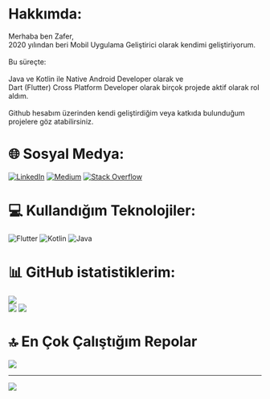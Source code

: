 # Hakkımda:
Merhaba ben Zafer,<br>2020 yılından beri Mobil Uygulama Geliştirici olarak kendimi geliştiriyorum.<br><br>Bu süreçte:<br><br>Java ve Kotlin ile Native Android Developer olarak ve<br>Dart (Flutter) Cross Platform Developer olarak birçok projede aktif olarak rol aldım.<br><br>Github hesabım üzerinden kendi geliştirdiğim veya katkıda bulunduğum projelere göz atabilirsiniz.

# 🌐 Sosyal Medya:
[![LinkedIn](https://img.shields.io/badge/LinkedIn-%230077B5.svg?logo=linkedin&logoColor=white)](https://linkedin.com/in/zafercetin0) [![Medium](https://img.shields.io/badge/Medium-12100E?logo=medium&logoColor=white)](https://medium.com/@zaferkurumsal) [![Stack Overflow](https://img.shields.io/badge/-Stackoverflow-FE7A16?logo=stack-overflow&logoColor=white)](https://stackoverflow.com/users/14932277) 

# 💻 Kullandığım Teknolojiler:
![Flutter](https://img.shields.io/badge/Flutter-%2302569B.svg?style=for-the-badge&logo=Flutter&logoColor=white) ![Kotlin](https://img.shields.io/badge/kotlin-%230095D5.svg?style=for-the-badge&logo=kotlin&logoColor=white) ![Java](https://img.shields.io/badge/java-%230175C2.svg?style=for-the-badge&logo=dart&logoColor=white)

# 📊 GitHub istatistiklerim:
![](https://github-readme-stats.vercel.app/api?username=igzafer0&theme=dark&hide_border=false&include_all_commits=false&count_private=false)<br/>
![](https://github-readme-stats.vercel.app/api/top-langs/?username=igzafer0&theme=dark&hide_border=false&include_all_commits=false&count_private=false&layout=compact)
![](https://github-readme-streak-stats.herokuapp.com/?user=igzafer0&theme=dark&hide_border=false)<br/>

# 🔝 En Çok Çalıştığım Repolar
![](https://github-contributor-stats.vercel.app/api?username=igzafer0&limit=5&theme=dark&combine_all_yearly_contributions=true)

---
[![](https://visitcount.itsvg.in/api?id=igzafer0&icon=2&color=0)](https://visitcount.itsvg.in)

<!-- Proudly created with GPRM ( https://gprm.itsvg.in ) -->
